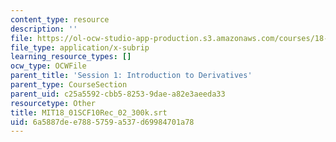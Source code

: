 ```yaml
---
content_type: resource
description: ''
file: https://ol-ocw-studio-app-production.s3.amazonaws.com/courses/18-01sc-single-variable-calculus-fall-2010/6a5887dee7885759a537d69984701a78_MIT18_01SCF10Rec_02_300k.vtt
file_type: application/x-subrip
learning_resource_types: []
ocw_type: OCWFile
parent_title: 'Session 1: Introduction to Derivatives'
parent_type: CourseSection
parent_uid: c25a5592-cbb5-8253-9dae-a82e3aeeda33
resourcetype: Other
title: MIT18_01SCF10Rec_02_300k.srt
uid: 6a5887de-e788-5759-a537-d69984701a78
---
```

